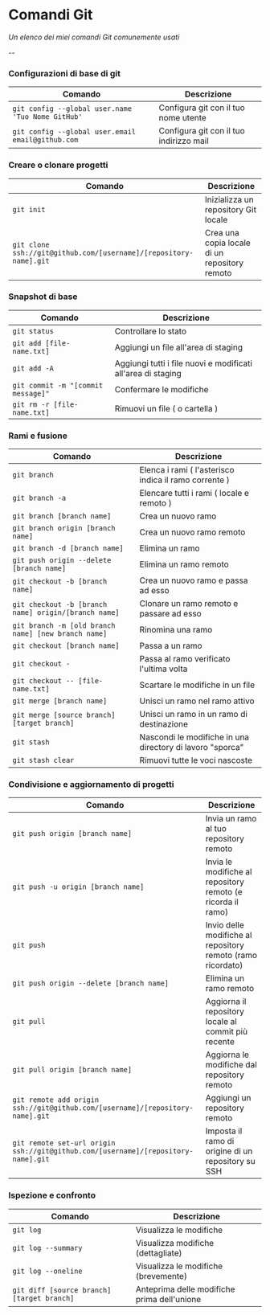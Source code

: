 Comandi Git
============

_Un elenco dei miei comandi Git comunemente usati_

--

### Configurazioni di base di git

| Comando | Descrizione |
| ------- | ----------- |
| `git config --global user.name 'Tuo Nome GitHub'` | Configura git con il tuo nome utente  |
| `git config --global user.email email@github.com` | Configura git con il tuo indirizzo mail |

### Creare o clonare progetti

| Comando | Descrizione |
| ------- | ----------- |
| `git init` | Inizializza un repository Git locale |
| `git clone ssh://git@github.com/[username]/[repository-name].git` | Crea una copia locale di un repository remoto |

### Snapshot di base

| Comando | Descrizione |
| ------- | ----------- |
| `git status` | Controllare lo stato |
| `git add [file-name.txt]` | Aggiungi un file all'area di staging |
| `git add -A` | Aggiungi tutti i file nuovi e modificati all'area di staging |
| `git commit -m "[commit message]"` | Confermare le modifiche |
| `git rm -r [file-name.txt]` | Rimuovi un file ( o cartella ) |

### Rami e fusione

| Comando | Descrizione |
| ------- | ----------- |
| `git branch` | Elenca i rami ( l'asterisco indica il ramo corrente ) |
| `git branch -a` | Elencare tutti i rami ( locale e remoto ) |
| `git branch [branch name]` | Crea un nuovo ramo |
| `git branch origin [branch name]` | Crea un nuovo ramo remoto |
| `git branch -d [branch name]` | Elimina un ramo |
| `git push origin --delete [branch name]` | Elimina un ramo remoto |
| `git checkout -b [branch name]` | Crea un nuovo ramo e passa ad esso |
| `git checkout -b [branch name] origin/[branch name]` | Clonare un ramo remoto e passare ad esso |
| `git branch -m [old branch name] [new branch name]` | Rinomina una ramo |
| `git checkout [branch name]` | Passa a un ramo |
| `git checkout -` | Passa al ramo verificato l'ultima volta |
| `git checkout -- [file-name.txt]` | Scartare le modifiche in un file |
| `git merge [branch name]` | Unisci un ramo nel ramo attivo |
| `git merge [source branch] [target branch]` | Unisci un ramo in un ramo di destinazione |
| `git stash` | Nascondi le modifiche in una directory di lavoro "sporca" |
| `git stash clear` | Rimuovi tutte le voci nascoste |

### Condivisione e aggiornamento di progetti

| Comando | Descrizione |
| ------- | ----------- |
| `git push origin [branch name]` | Invia un ramo al tuo repository remoto |
| `git push -u origin [branch name]` | Invia le modifiche al repository remoto (e ricorda il ramo) |
| `git push` | Invio delle modifiche al repository remoto (ramo ricordato) |
| `git push origin --delete [branch name]` | Elimina un ramo remoto |
| `git pull` | Aggiorna il repository locale al commit più recente |
| `git pull origin [branch name]` | Aggiorna le modifiche dal repository remoto |
| `git remote add origin ssh://git@github.com/[username]/[repository-name].git` | Aggiungi un repository remoto |
| `git remote set-url origin ssh://git@github.com/[username]/[repository-name].git` | Imposta il ramo di origine di un repository su SSH |

### Ispezione e confronto

| Comando | Descrizione |
| ------- | ----------- |
| `git log` | Visualizza le modifiche |
| `git log --summary` | Visualizza modifiche (dettagliate) |
| `git log --oneline` | Visualizza le modifiche (brevemente) |
| `git diff [source branch] [target branch]` | Anteprima delle modifiche prima dell'unione |
